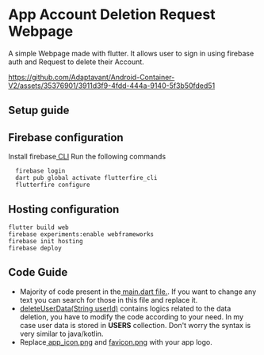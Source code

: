 # App Account Deletion Request Webpage

A simple Webpage made with flutter. It allows user to sign in using firebase auth and Request to delete their Account.


https://github.com/Adaptavant/Android-Container-V2/assets/35376901/3911d3f9-4fdd-444a-9140-5f3b50fded51



## Setup guide

## Firebase configuration
  Install firebase[ CLI](https://firebase.google.com/docs/cli#setup_update_cli)
  Run the following commands
```
  firebase login
  dart pub global activate flutterfire_cli
  flutterfire configure
```

## Hosting configuration
```
flutter build web
firebase experiments:enable webframeworks
firebase init hosting
firebase deploy
```

## Code Guide

- Majority of code present in the[ main.dart file.](https://github.com/sum20156/App_Account_Deletion_Request/blob/b4e9d0ba8ce5af2ab7c805291e055504c79cf3a5/lib/main.dart). If you want to change any text you can search for those in this file and replace it.
- [deleteUserData(String userId)](https://github.com/sum20156/App_Account_Deletion_Request/blob/e1c72cdb8652273e3ef75c79223c636a7acaba5e/lib/main.dart#L48) contains logics related to the data deletion, you have to modify the code according to your need. In my case user data is stored in **USERS** collection. Don't worry the syntax is very similar to java/kotlin.
- Replace[ app_icon.png](https://github.com/sum20156/App_Account_Deletion_Request/blob/master/assets/app_icon.png) and [favicon.png](https://github.com/sum20156/App_Account_Deletion_Request/blob/master/web/favicon.png) with your app logo.
    
    
